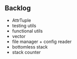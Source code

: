 ## Backlog
- AttrTuple
- testing utils
- functional utils
- vector
- file manager + config reader
- bottomless stack
- stack counter

